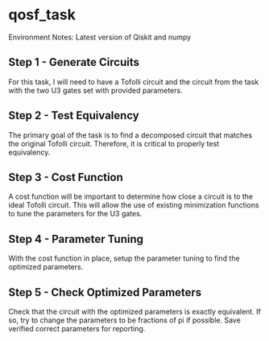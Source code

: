 # qosf_task

Environment Notes:
Latest version of Qiskit and numpy


## Step 1 - Generate Circuits
For this task, I will need to have a Tofolli circuit and the circuit from the task with the two U3 gates set with provided parameters.

## Step 2 - Test Equivalency
The primary goal of the task is to find a decomposed circuit that matches the original Tofolli circuit. Therefore, it is critical to properly test equivalency.

## Step 3 - Cost Function
A cost function will be important to determine how close a circuit is to the ideal Tofolli circuit. This will allow the use of existing minimization functions to tune the parameters for the U3 gates.

## Step 4 - Parameter Tuning
With the cost function in place, setup the parameter tuning to find the optimized parameters.

## Step 5 - Check Optimized Parameters
Check that the circuit with the optimized parameters is exactly equivalent. If so, try to change the parameters to be fractions of pi if possible. Save verified correct parameters for reporting.